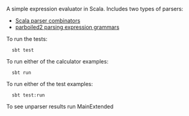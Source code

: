 A simple expression evaluator in Scala. 
Includes two types of parsers:

- [Scala parser combinators](http://www.scala-lang.org/api/current/scala-parser-combinators/#scala.util.parsing.combinator.Parsers)
- [parboiled2 parsing expression grammars](https://github.com/sirthias/parboiled2)

To run the tests:

      sbt test

To run either of the calculator examples:

      sbt run

To run either of the test examples:

      sbt test:run
   
To see unparser results run MainExtended
